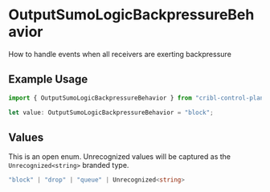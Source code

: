 # OutputSumoLogicBackpressureBehavior

How to handle events when all receivers are exerting backpressure

## Example Usage

```typescript
import { OutputSumoLogicBackpressureBehavior } from "cribl-control-plane/models/operations";

let value: OutputSumoLogicBackpressureBehavior = "block";
```

## Values

This is an open enum. Unrecognized values will be captured as the `Unrecognized<string>` branded type.

```typescript
"block" | "drop" | "queue" | Unrecognized<string>
```